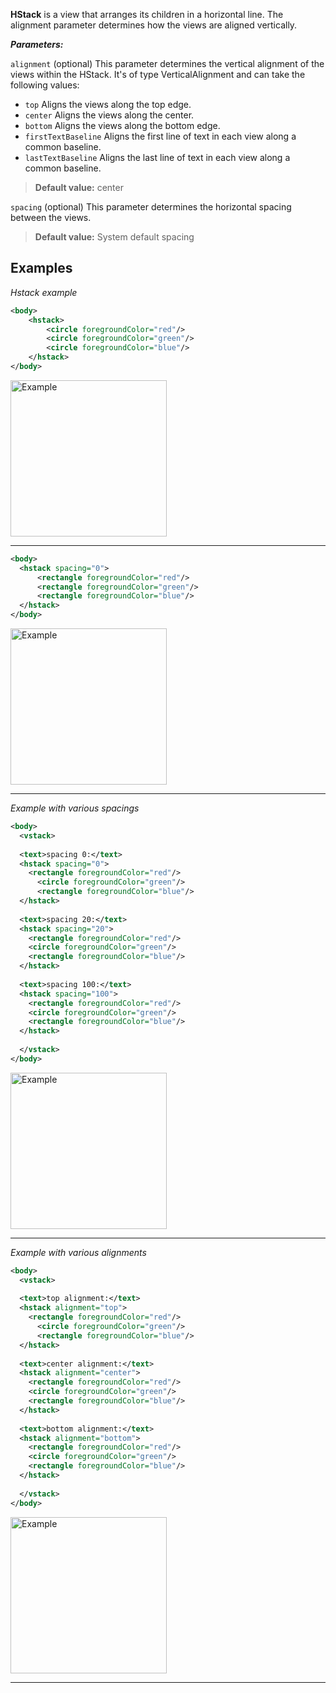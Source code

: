 **HStack** is a view that arranges its children in a horizontal line. The alignment parameter determines how the views are aligned vertically.

***Parameters:***

`alignment` (optional) This parameter determines the vertical alignment of the views within the HStack. It's of type VerticalAlignment and can take the following values:
* `top` Aligns the views along the top edge.
* `center` Aligns the views along the center.
* `bottom` Aligns the views along the bottom edge.
* `firstTextBaseline` Aligns the first line of text in each view along a common baseline.
* `lastTextBaseline` Aligns the last line of text in each view along a common baseline.

> **Default value:** center

`spacing` (optional) This parameter determines the horizontal spacing between the views.
> **Default value:** System default spacing

## Examples

*Hstack example*

```xml
<body>
    <hstack>
        <circle foregroundColor="red"/>
        <circle foregroundColor="green"/>
        <circle foregroundColor="blue"/>        
    </hstack>
</body>
```

<img src="https://magic-ui.com/Help/GitHubAssets/hstack-0.png?ts=1735484869.720097" alt="Example" width="250"/>

---


```xml
<body>
  <hstack spacing="0">
      <rectangle foregroundColor="red"/>
      <rectangle foregroundColor="green"/>
      <rectangle foregroundColor="blue"/>
  </hstack>
</body>
```

<img src="https://magic-ui.com/Help/GitHubAssets/hstack-1.png?ts=1735484869.720099" alt="Example" width="250"/>

---
*Example with various spacings*

```xml
<body>
  <vstack>
  
  <text>spacing 0:</text>
  <hstack spacing="0">
    <rectangle foregroundColor="red"/>
      <circle foregroundColor="green"/>
      <rectangle foregroundColor="blue"/>
  </hstack>
  
  <text>spacing 20:</text>
  <hstack spacing="20">
    <rectangle foregroundColor="red"/>
    <circle foregroundColor="green"/>
    <rectangle foregroundColor="blue"/>
  </hstack>
  
  <text>spacing 100:</text>
  <hstack spacing="100">
    <rectangle foregroundColor="red"/>
    <circle foregroundColor="green"/>
    <rectangle foregroundColor="blue"/>
  </hstack>
  
  </vstack>
</body>
```

<img src="https://magic-ui.com/Help/GitHubAssets/hstack-2.png?ts=1735484869.7201009" alt="Example" width="250"/>

---
*Example with various alignments*

```xml
<body>
  <vstack>
  
  <text>top alignment:</text>
  <hstack alignment="top">
    <rectangle foregroundColor="red"/>
      <circle foregroundColor="green"/>
      <rectangle foregroundColor="blue"/>
  </hstack>
  
  <text>center alignment:</text>
  <hstack alignment="center">
    <rectangle foregroundColor="red"/>
    <circle foregroundColor="green"/>
    <rectangle foregroundColor="blue"/>
  </hstack>
  
  <text>bottom alignment:</text>
  <hstack alignment="bottom">
    <rectangle foregroundColor="red"/>
    <circle foregroundColor="green"/>
    <rectangle foregroundColor="blue"/>
  </hstack>
  
  </vstack>
</body>
```

<img src="https://magic-ui.com/Help/GitHubAssets/hstack-3.png?ts=1735484869.720104" alt="Example" width="250"/>

---
